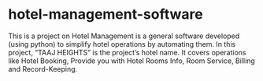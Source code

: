 # hotel-management-software
This is a project on Hotel Management is a general software developed (using python) to simplify hotel operations by automating them. In this project, “TAAJ HEIGHTS” is the project’s hotel name. It covers operations like Hotel Booking, Provide you with Hotel Rooms Info, Room Service, Billing and Record-Keeping.

